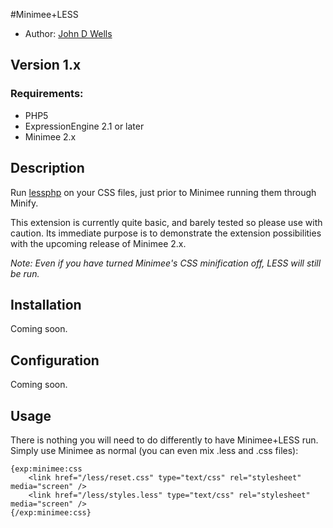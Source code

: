 #Minimee+LESS

* Author: [John D Wells](http://johndwells.com)

## Version 1.x

### Requirements:

* PHP5
* ExpressionEngine 2.1 or later
* Minimee 2.x


## Description

Run [lessphp](http://leafo.net/lessphp) on your CSS files, just prior to Minimee running them through Minify.

This extension is currently quite basic, and barely tested so please use with caution. Its immediate purpose is to demonstrate the extension possibilities with the upcoming release of Minimee 2.x.

_Note: Even if you have turned Minimee's CSS minification off, LESS will still be run._


## Installation

Coming soon.

## Configuration

Coming soon.

## Usage

There is nothing you will need to do differently to have Minimee+LESS run. Simply use Minimee as normal (you can even mix .less and .css files):

	{exp:minimee:css
	    <link href="/less/reset.css" type="text/css" rel="stylesheet" media="screen" />
	    <link href="/less/styles.less" type="text/css" rel="stylesheet" media="screen" />
	{/exp:minimee:css}